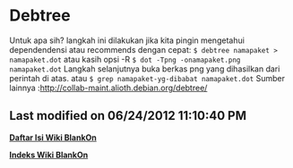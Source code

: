 # Debtree
Untuk apa sih?
langkah ini dilakukan jika kita pingin mengetahui dependendensi atau recommends
dengan cepat:
`$ debtree namapaket > namapaket.dot`
atau kasih opsi -R
`$ dot -Tpng -onamapaket.png namapaket.dot`
Langkah selanjutnya buka berkas png yang dihasilkan dari perintah di atas.
atau
`$ grep namapaket-yg-dibabat namapaket.dot`
Sumber lainnya : ​http://collab-maint.alioth.debian.org/debtree/

Last modified on 06/24/2012 11:10:40 PM
---
[**Daftar Isi Wiki BlankOn**](/wiki/DaftarIsi/index.html)
 
[**Indeks Wiki BlankOn**](/wiki/Indeks.html)
